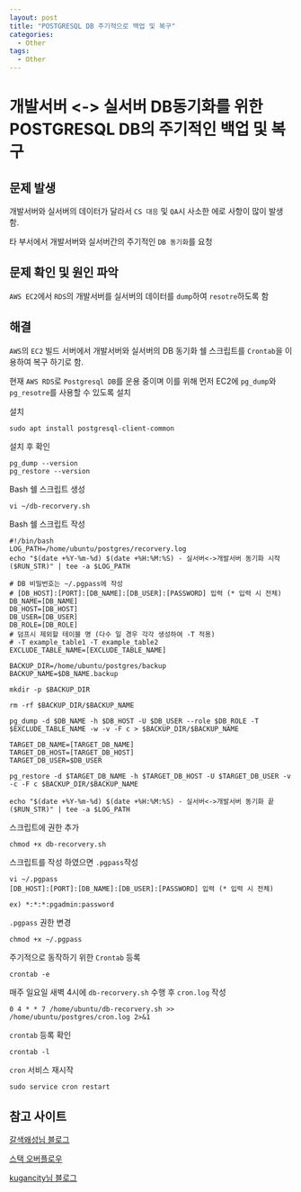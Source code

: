 ```yaml
---
layout: post
title: "POSTGRESQL DB 주기적으로 백업 및 복구"
categories:
  - Other
tags:
  - Other
---
```


# 개발서버 <-> 실서버 DB동기화를 위한 POSTGRESQL DB의 주기적인 백업 및 복구

## 문제 발생
개발서버와 실서버의 데이터가 달라서 `CS 대응` 및 `QA`시 사소한 에로 사항이 많이 발생함.

타 부서에서 개발서버와 실서버간의 주기적인 `DB 동기화`를 요청

## 문제 확인 및 원인 파악
`AWS EC2`에서 `RDS`의 개발서버를 실서버의 데이터를 `dump`하여 `resotre`하도록 함

## 해결
`AWS`의 `EC2` 빌드 서버에서 개발서버와 실서버의 DB 동기화 쉘 스크립트를 `Crontab`을 이용하여 복구 하기로 함.

현재 `AWS RDS`로 `Postgresql DB`를 운용 중이며 이를 위해 먼저 EC2에 `pg_dump`와 `pg_resotre`를 사용할 수 있도록 설치

설치

```
sudo apt install postgresql-client-common
```

설치 후 확인

```
pg_dump --version
pg_restore --version
```

Bash 쉘 스크립트 생성

```
vi ~/db-recorvery.sh
```

Bash 쉘 스크립트 작성

```shell
#!/bin/bash
LOG_PATH=/home/ubuntu/postgres/recorvery.log
echo "$(date +%Y-%m-%d) $(date +%H:%M:%S) - 실서버<->개발서버 동기화 시작 ($RUN_STR)" | tee -a $LOG_PATH

# DB 비밀번호는 ~/.pgpass에 작성
# [DB_HOST]:[PORT]:[DB_NAME]:[DB_USER]:[PASSWORD] 입력 (* 입력 시 전체)
DB_NAME=[DB_NAME]
DB_HOST=[DB_HOST]
DB_USER=[DB_USER]
DB_ROLE=[DB_ROLE]
# 덤프시 제외할 테이블 명 (다수 일 경우 각각 생성하여 -T 적용)
# -T example_table1 -T example_table2
EXCLUDE_TABLE_NAME=[EXCLUDE_TABLE_NAME]

BACKUP_DIR=/home/ubuntu/postgres/backup
BACKUP_NAME=$DB_NAME.backup

mkdir -p $BACKUP_DIR

rm -rf $BACKUP_DIR/$BACKUP_NAME

pg_dump -d $DB_NAME -h $DB_HOST -U $DB_USER --role $DB_ROLE -T $EXCLUDE_TABLE_NAME -w -v -F c > $BACKUP_DIR/$BACKUP_NAME

TARGET_DB_NAME=[TARGET_DB_NAME]
TARGET_DB_HOST=[TARGET_DB_HOST]
TARGET_DB_USER=$DB_USER

pg_restore -d $TARGET_DB_NAME -h $TARGET_DB_HOST -U $TARGET_DB_USER -v -c -F c $BACKUP_DIR/$BACKUP_NAME

echo "$(date +%Y-%m-%d) $(date +%H:%M:%S) - 실서버<->개발서버 동기화 끝 ($RUN_STR)" | tee -a $LOG_PATH
```

스크립트에 권한 추가

```
chmod +x db-recorvery.sh
```

스크립트를 작성 하였으면 `.pgpass`작성

```
vi ~/.pgpass
[DB_HOST]:[PORT]:[DB_NAME]:[DB_USER]:[PASSWORD] 입력 (* 입력 시 전체)

ex) *:*:*:pgadmin:password
```

`.pgpass` 권한 변경

```
chmod +x ~/.pgpass
```

주기적으로 동작하기 위한 `Crontab` 등록

```
crontab -e
```

매주 일요일 새벽 4시에 `db-recorvery.sh` 수행 후 `cron.log` 작성

```
0 4 * * 7 /home/ubuntu/db-recorvery.sh >> /home/ubuntu/postgres/cron.log 2>&1
```

`crontab` 등록 확인

```
crontab -l
```

`cron` 서비스 재시작

```
sudo service cron restart
```

## 참고 사이트
[갈색왜성님 블로그](https://browndwarf.tistory.com/12)

[스택 오버플로우](https://stackoverflow.com/questions/21646551/permission-denied-with-bash-sh-to-run-cron)

[kugancity님 블로그](https://kugancity.tistory.com/entry/postgreSQL-pgpass-%ED%8C%8C%EC%9D%BC-%EC%84%A4%EC%A0%95%EB%B2%95)
